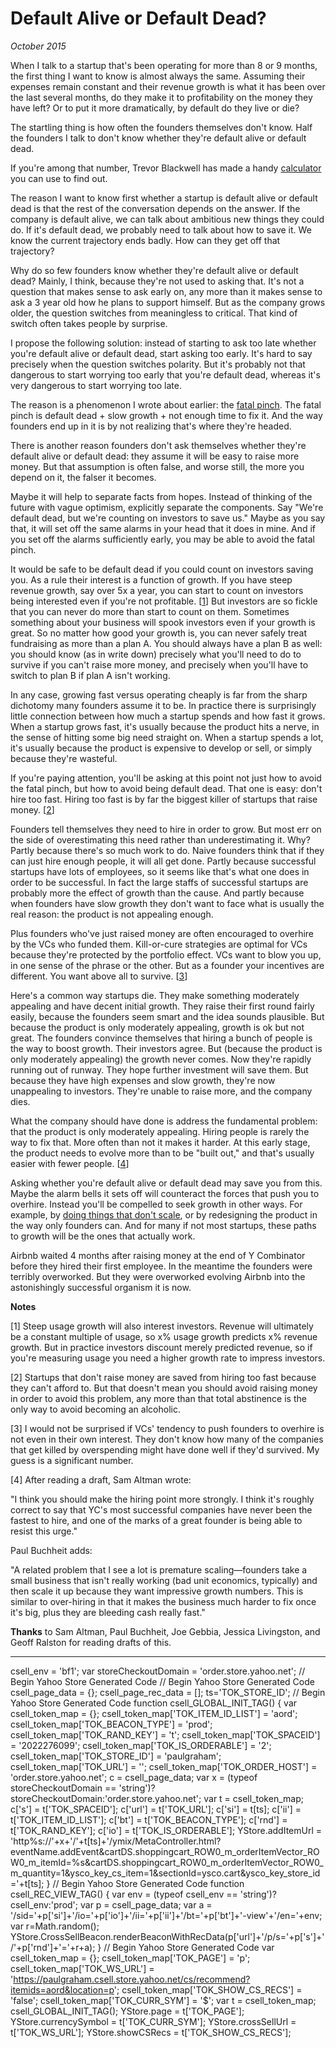 # Default Alive or Default Dead?

_October 2015_

When I talk to a startup that's been operating for more than 8 or 9 months, the first thing I want to know is almost always the same. Assuming their expenses remain constant and their revenue growth is what it has been over the last several months, do they make it to profitability on the money they have left? Or to put it more dramatically, by default do they live or die?

The startling thing is how often the founders themselves don't know. Half the founders I talk to don't know whether they're default alive or default dead.

If you're among that number, Trevor Blackwell has made a handy [calculator](http://growth.tlb.org/#) you can use to find out.

The reason I want to know first whether a startup is default alive or default dead is that the rest of the conversation depends on the answer. If the company is default alive, we can talk about ambitious new things they could do. If it's default dead, we probably need to talk about how to save it. We know the current trajectory ends badly. How can they get off that trajectory?

Why do so few founders know whether they're default alive or default dead? Mainly, I think, because they're not used to asking that. It's not a question that makes sense to ask early on, any more than it makes sense to ask a 3 year old how he plans to support himself. But as the company grows older, the question switches from meaningless to critical. That kind of switch often takes people by surprise.

I propose the following solution: instead of starting to ask too late whether you're default alive or default dead, start asking too early. It's hard to say precisely when the question switches polarity. But it's probably not that dangerous to start worrying too early that you're default dead, whereas it's very dangerous to start worrying too late.

The reason is a phenomenon I wrote about earlier: the [fatal pinch](pinch.html). The fatal pinch is default dead + slow growth + not enough time to fix it. And the way founders end up in it is by not realizing that's where they're headed.

There is another reason founders don't ask themselves whether they're default alive or default dead: they assume it will be easy to raise more money. But that assumption is often false, and worse still, the more you depend on it, the falser it becomes.

Maybe it will help to separate facts from hopes. Instead of thinking of the future with vague optimism, explicitly separate the components. Say "We're default dead, but we're counting on investors to save us." Maybe as you say that, it will set off the same alarms in your head that it does in mine. And if you set off the alarms sufficiently early, you may be able to avoid the fatal pinch.

It would be safe to be default dead if you could count on investors saving you. As a rule their interest is a function of growth. If you have steep revenue growth, say over 5x a year, you can start to count on investors being interested even if you're not profitable. \[[1](aord.html#f1n)\] But investors are so fickle that you can never do more than start to count on them. Sometimes something about your business will spook investors even if your growth is great. So no matter how good your growth is, you can never safely treat fundraising as more than a plan A. You should always have a plan B as well: you should know (as in write down) precisely what you'll need to do to survive if you can't raise more money, and precisely when you'll have to switch to plan B if plan A isn't working.

In any case, growing fast versus operating cheaply is far from the sharp dichotomy many founders assume it to be. In practice there is surprisingly little connection between how much a startup spends and how fast it grows. When a startup grows fast, it's usually because the product hits a nerve, in the sense of hitting some big need straight on. When a startup spends a lot, it's usually because the product is expensive to develop or sell, or simply because they're wasteful.

If you're paying attention, you'll be asking at this point not just how to avoid the fatal pinch, but how to avoid being default dead. That one is easy: don't hire too fast. Hiring too fast is by far the biggest killer of startups that raise money. \[[2](aord.html#f2n)\]

Founders tell themselves they need to hire in order to grow. But most err on the side of overestimating this need rather than underestimating it. Why? Partly because there's so much work to do. Naive founders think that if they can just hire enough people, it will all get done. Partly because successful startups have lots of employees, so it seems like that's what one does in order to be successful. In fact the large staffs of successful startups are probably more the effect of growth than the cause. And partly because when founders have slow growth they don't want to face what is usually the real reason: the product is not appealing enough.

Plus founders who've just raised money are often encouraged to overhire by the VCs who funded them. Kill-or-cure strategies are optimal for VCs because they're protected by the portfolio effect. VCs want to blow you up, in one sense of the phrase or the other. But as a founder your incentives are different. You want above all to survive. \[[3](aord.html#f3n)\]

Here's a common way startups die. They make something moderately appealing and have decent initial growth. They raise their first round fairly easily, because the founders seem smart and the idea sounds plausible. But because the product is only moderately appealing, growth is ok but not great. The founders convince themselves that hiring a bunch of people is the way to boost growth. Their investors agree. But (because the product is only moderately appealing) the growth never comes. Now they're rapidly running out of runway. They hope further investment will save them. But because they have high expenses and slow growth, they're now unappealing to investors. They're unable to raise more, and the company dies.

What the company should have done is address the fundamental problem: that the product is only moderately appealing. Hiring people is rarely the way to fix that. More often than not it makes it harder. At this early stage, the product needs to evolve more than to be "built out," and that's usually easier with fewer people. \[[4](aord.html#f4n)\]

Asking whether you're default alive or default dead may save you from this. Maybe the alarm bells it sets off will counteract the forces that push you to overhire. Instead you'll be compelled to seek growth in other ways. For example, by [doing things that don't scale](ds.html), or by redesigning the product in the way only founders can. And for many if not most startups, these paths to growth will be the ones that actually work.

Airbnb waited 4 months after raising money at the end of Y Combinator before they hired their first employee. In the meantime the founders were terribly overworked. But they were overworked evolving Airbnb into the astonishingly successful organism it is now.





**Notes**

\[1\] Steep usage growth will also interest investors. Revenue will ultimately be a constant multiple of usage, so x% usage growth predicts x% revenue growth. But in practice investors discount merely predicted revenue, so if you're measuring usage you need a higher growth rate to impress investors.

\[2\] Startups that don't raise money are saved from hiring too fast because they can't afford to. But that doesn't mean you should avoid raising money in order to avoid this problem, any more than that total abstinence is the only way to avoid becoming an alcoholic.

\[3\] I would not be surprised if VCs' tendency to push founders to overhire is not even in their own interest. They don't know how many of the companies that get killed by overspending might have done well if they'd survived. My guess is a significant number.

\[4\] After reading a draft, Sam Altman wrote:

"I think you should make the hiring point more strongly. I think it's roughly correct to say that YC's most successful companies have never been the fastest to hire, and one of the marks of a great founder is being able to resist this urge."

Paul Buchheit adds:

"A related problem that I see a lot is premature scaling—founders take a small business that isn't really working (bad unit economics, typically) and then scale it up because they want impressive growth numbers. This is similar to over-hiring in that it makes the business much harder to fix once it's big, plus they are bleeding cash really fast."

**Thanks** to Sam Altman, Paul Buchheit, Joe Gebbia, Jessica Livingston, and Geoff Ralston for reading drafts of this.





* * *

csell\_env = 'bf1'; var storeCheckoutDomain = 'order.store.yahoo.net'; // Begin Yahoo Store Generated Code // Begin Yahoo Store Generated Code csell\_page\_data = {}; csell\_page\_rec\_data = \[\]; ts='TOK\_STORE\_ID'; // Begin Yahoo Store Generated Code function csell\_GLOBAL\_INIT\_TAG() { var csell\_token\_map = {}; csell\_token\_map\['TOK\_ITEM\_ID\_LIST'\] = 'aord'; csell\_token\_map\['TOK\_BEACON\_TYPE'\] = 'prod'; csell\_token\_map\['TOK\_RAND\_KEY'\] = 't'; csell\_token\_map\['TOK\_SPACEID'\] = '2022276099'; csell\_token\_map\['TOK\_IS\_ORDERABLE'\] = '2'; csell\_token\_map\['TOK\_STORE\_ID'\] = 'paulgraham'; csell\_token\_map\['TOK\_URL'\] = ''; csell\_token\_map\['TOK\_ORDER\_HOST'\] = 'order.store.yahoo.net'; c = csell\_page\_data; var x = (typeof storeCheckoutDomain == 'string')?storeCheckoutDomain:'order.store.yahoo.net'; var t = csell\_token\_map; c\['s'\] = t\['TOK\_SPACEID'\]; c\['url'\] = t\['TOK\_URL'\]; c\['si'\] = t\[ts\]; c\['ii'\] = t\['TOK\_ITEM\_ID\_LIST'\]; c\['bt'\] = t\['TOK\_BEACON\_TYPE'\]; c\['rnd'\] = t\['TOK\_RAND\_KEY'\]; c\['io'\] = t\['TOK\_IS\_ORDERABLE'\]; YStore.addItemUrl = 'http%s://'+x+'/'+t\[ts\]+'/ymix/MetaController.html?eventName.addEvent&cartDS.shoppingcart\_ROW0\_m\_orderItemVector\_ROW0\_m\_itemId=%s&cartDS.shoppingcart\_ROW0\_m\_orderItemVector\_ROW0\_m\_quantity=1&ysco\_key\_cs\_item=1&sectionId=ysco.cart&ysco\_key\_store\_id='+t\[ts\]; } // Begin Yahoo Store Generated Code function csell\_REC\_VIEW\_TAG() { var env = (typeof csell\_env == 'string')?csell\_env:'prod'; var p = csell\_page\_data; var a = '/sid='+p\['si'\]+'/io='+p\['io'\]+'/ii='+p\['ii'\]+'/bt='+p\['bt'\]+'-view'+'/en='+env; var r=Math.random(); YStore.CrossSellBeacon.renderBeaconWithRecData(p\['url'\]+'/p/s='+p\['s'\]+'/'+p\['rnd'\]+'='+r+a); } // Begin Yahoo Store Generated Code var csell\_token\_map = {}; csell\_token\_map\['TOK\_PAGE'\] = 'p'; csell\_token\_map\['TOK\_WS\_URL'\] = 'https://paulgraham.csell.store.yahoo.net/cs/recommend?itemids=aord&location=p'; csell\_token\_map\['TOK\_SHOW\_CS\_RECS'\] = 'false'; csell\_token\_map\['TOK\_CURR\_SYM'\] = '$'; var t = csell\_token\_map; csell\_GLOBAL\_INIT\_TAG(); YStore.page = t\['TOK\_PAGE'\]; YStore.currencySymbol = t\['TOK\_CURR\_SYM'\]; YStore.crossSellUrl = t\['TOK\_WS\_URL'\]; YStore.showCSRecs = t\['TOK\_SHOW\_CS\_RECS'\];
